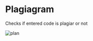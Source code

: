 # Plagiagram
Checks if entered code is plagiar or not 

![plan](https://github.com/user-attachments/assets/697f7c2a-9a59-4379-9b1a-d44ed2d0a148)
